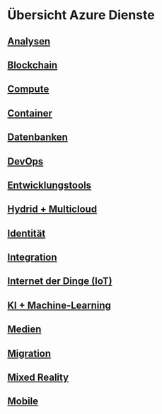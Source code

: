 # Übersicht Azure Dienste

## [Analysen](/analysis.md)

## [Blockchain](/blockchain.md)

## [Compute](/compute.md)

## [Container](/container.md)

## [Datenbanken](/databases.md)

## [DevOps](/devops.md)

## [Entwicklungstools](/developer-tools.md)

## [Hydrid + Multicloud](/hybrid-multicloud.md)

## [Identität](/identity.md)

## [Integration](/integration.md)

## [Internet der Dinge (IoT)](/iot.md)

## [KI + Machine-Learning](/ai-machine-learning.md)

## [Medien](/media.md)

## [Migration](/migration.md)

## [Mixed Reality](/mixed-reality.md)

## [Mobile](/mobile.md)
